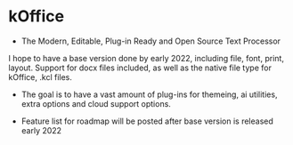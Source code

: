 # kOffice
* The Modern, Editable, Plug-in Ready and Open Source Text Processor 

I hope to have a base version done by early 2022, including file, font, print, layout. Support for docx files 
  included, as well as the native file type for kOffice, .kcl files. 
  
 * The goal is to have a vast amount of plug-ins for themeing, ai utilities, extra options and cloud support options. 
 
 * Feature list for roadmap will be posted after base version is released early 2022
 
